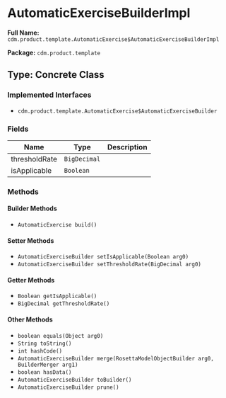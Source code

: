 # AutomaticExerciseBuilderImpl

**Full Name:** `cdm.product.template.AutomaticExercise$AutomaticExerciseBuilderImpl`

**Package:** `cdm.product.template`

## Type: Concrete Class

### Implemented Interfaces

- `cdm.product.template.AutomaticExercise$AutomaticExerciseBuilder`

### Fields

| Name | Type | Description |
|------|------|-------------|
| thresholdRate | `BigDecimal` |  |
| isApplicable | `Boolean` |  |

### Methods

#### Builder Methods

- `AutomaticExercise build()`

#### Setter Methods

- `AutomaticExerciseBuilder setIsApplicable(Boolean arg0)`
- `AutomaticExerciseBuilder setThresholdRate(BigDecimal arg0)`

#### Getter Methods

- `Boolean getIsApplicable()`
- `BigDecimal getThresholdRate()`

#### Other Methods

- `boolean equals(Object arg0)`
- `String toString()`
- `int hashCode()`
- `AutomaticExerciseBuilder merge(RosettaModelObjectBuilder arg0, BuilderMerger arg1)`
- `boolean hasData()`
- `AutomaticExerciseBuilder toBuilder()`
- `AutomaticExerciseBuilder prune()`

